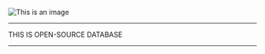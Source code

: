 ![This is an image](https://encrypted-tbn0.gstatic.com/images?q=tbn:ANd9GcRvo3Pr2gdRlX3Kzap3E5l4h7R5S3I7iokH6Q&usqp=CAU)
***
THIS IS OPEN-SOURCE DATABASE
***



